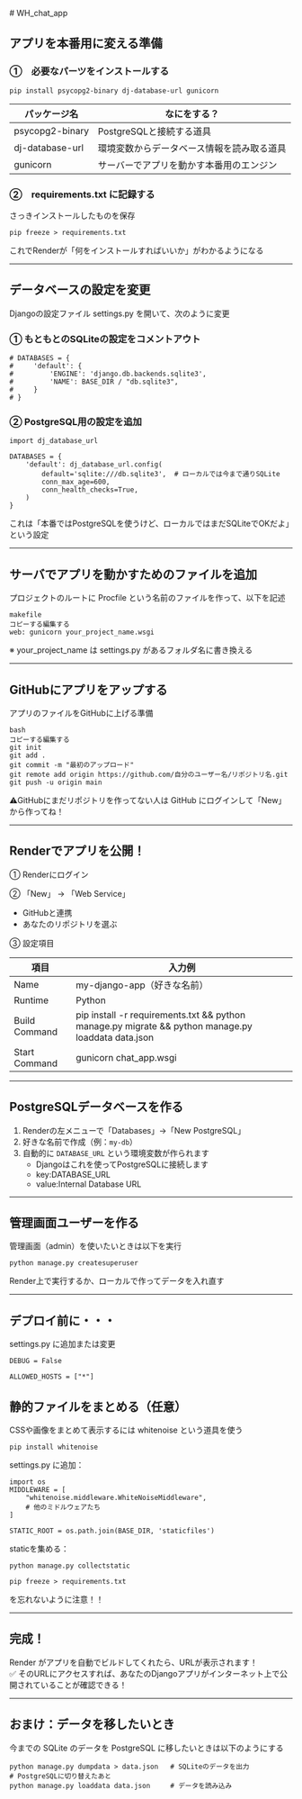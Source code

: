 ﻿﻿# WH_chat_app

## アプリを本番用に変える準備
### ①　必要なパーツをインストールする
```
pip install psycopg2-binary dj-database-url gunicorn
```

|パッケージ名|なにをする？|
|---|---|
|psycopg2-binary|PostgreSQLと接続する道具|
|dj-database-url|環境変数からデータベース情報を読み取る道具|
|gunicorn|サーバーでアプリを動かす本番用のエンジン|

### ②　requirements.txt に記録する
さっきインストールしたものを保存
```
pip freeze > requirements.txt
```
これでRenderが「何をインストールすればいいか」がわかるようになる

---
## データベースの設定を変更
Djangoの設定ファイル settings.py を開いて、次のように変更
### ① もともとのSQLiteの設定をコメントアウト

```
# DATABASES = {
#     'default': {
#         'ENGINE': 'django.db.backends.sqlite3',
#         'NAME': BASE_DIR / "db.sqlite3",
#     }
# }
```

### ② PostgreSQL用の設定を追加
```
import dj_database_url

DATABASES = {
    'default': dj_database_url.config(
        default='sqlite:///db.sqlite3',  # ローカルでは今まで通りSQLite
        conn_max_age=600,
        conn_health_checks=True,
    )
}

```
これは「本番ではPostgreSQLを使うけど、ローカルではまだSQLiteでOKだよ」という設定

---
## サーバでアプリを動かすためのファイルを追加
プロジェクトのルートに Procfile という名前のファイルを作って、以下を記述
```
makefile
コピーする編集する
web: gunicorn your_project_name.wsgi
```
※ your_project_name は settings.py があるフォルダ名に書き換える

---
## GitHubにアプリをアップする
アプリのファイルをGitHubに上げる準備
```
bash
コピーする編集する
git init
git add .
git commit -m "最初のアップロード"
git remote add origin https://github.com/自分のユーザー名/リポジトリ名.git
git push -u origin main
```
⚠️GitHubにまだリポジトリを作ってない人は GitHub にログインして「New」から作ってね！

---
## Renderでアプリを公開！
① Renderにログイン

② 「New」 → 「Web Service」
- GitHubと連携
- あなたのリポジトリを選ぶ
  
③ 設定項目

|項目|入力例|
|---|---|
|Name|my-django-app（好きな名前）|
|Runtime|Python|
|Build Command|pip install -r requirements.txt && python manage.py migrate && python manage.py loaddata data.json|
|Start Command|gunicorn chat_app.wsgi|

---
## PostgreSQLデータベースを作る
1. Renderの左メニューで「Databases」→「New PostgreSQL」
2. 好きな名前で作成（例：`my-db`）
3. 自動的に `DATABASE_URL` という環境変数が作られます
    - Djangoはこれを使ってPostgreSQLに接続します
    - key:DATABASE_URL
    - value:Internal Database URL
      
---
## 管理画面ユーザーを作る
管理画面（admin）を使いたいときは以下を実行
```
python manage.py createsuperuser
```
Render上で実行するか、ローカルで作ってデータを入れ直す

---
## デプロイ前に・・・

settings.py に追加または変更
```
DEBUG = False

ALLOWED_HOSTS = ["*"]
```

## 静的ファイルをまとめる（任意）
CSSや画像をまとめて表示するには whitenoise という道具を使う
```
pip install whitenoise
```
settings.py に追加：
```
import os
MIDDLEWARE = [
    "whitenoise.middleware.WhiteNoiseMiddleware",
    # 他のミドルウェアたち
]

STATIC_ROOT = os.path.join(BASE_DIR, 'staticfiles')
```
staticを集める：
```
python manage.py collectstatic
```
```
pip freeze > requirements.txt
```
を忘れないように注意！！

---
## 完成！
Render がアプリを自動でビルドしてくれたら、URLが表示されます！\
✅ そのURLにアクセスすれば、あなたのDjangoアプリがインターネット上で公開されていることが確認できる！

---
## おまけ：データを移したいとき
今までの SQLite のデータを PostgreSQL に移したいときは以下のようにする
```
python manage.py dumpdata > data.json   # SQLiteのデータを出力
# PostgreSQLに切り替えたあと
python manage.py loaddata data.json     # データを読み込み
```
